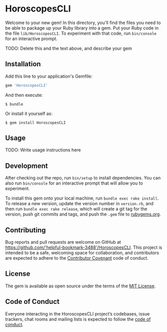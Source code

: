 # HoroscopesCLI

Welcome to your new gem! In this directory, you'll find the files you need to be able to package up your Ruby library into a gem. Put your Ruby code in the file `lib/HoroscopesCLI`. To experiment with that code, run `bin/console` for an interactive prompt.

TODO: Delete this and the text above, and describe your gem

## Installation

Add this line to your application's Gemfile:

```ruby
gem 'HoroscopesCLI'
```

And then execute:

    $ bundle

Or install it yourself as:

    $ gem install HoroscopesCLI

## Usage

TODO: Write usage instructions here

## Development

After checking out the repo, run `bin/setup` to install dependencies. You can also run `bin/console` for an interactive prompt that will allow you to experiment.

To install this gem onto your local machine, run `bundle exec rake install`. To release a new version, update the version number in `version.rb`, and then run `bundle exec rake release`, which will create a git tag for the version, push git commits and tags, and push the `.gem` file to [rubygems.org](https://rubygems.org).

## Contributing

Bug reports and pull requests are welcome on GitHub at https://github.com/'helpful-bookmark-3488'/HoroscopesCLI. This project is intended to be a safe, welcoming space for collaboration, and contributors are expected to adhere to the [Contributor Covenant](http://contributor-covenant.org) code of conduct.

## License

The gem is available as open source under the terms of the [MIT License](https://opensource.org/licenses/MIT).

## Code of Conduct

Everyone interacting in the HoroscopesCLI project’s codebases, issue trackers, chat rooms and mailing lists is expected to follow the [code of conduct](https://github.com/'helpful-bookmark-3488'/HoroscopesCLI/blob/master/CODE_OF_CONDUCT.md).
